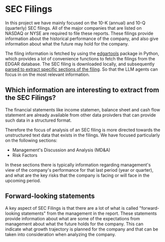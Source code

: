 # SEC Filings

In this project we have mainly focused on the 10-K (annual) and 10-Q (quarterly) SEC filings.
All of the major companies that are listed on NASDAQ or NYSE are required to file these reports.
These filings provide information about the historical performance of the company, and also
give information about what the future may hold for the company.

The filing information is fetched by using the [edgartools](https://github.com/dgunning/edgartools) package in Python, which provides
a lot of convenience functions to fetch the filings from the EDGAR database.
The SEC filing is downloaded locally, and subsequently [parsed to extract specific sections of the filing](parsing.md).
So that the LLM agents can focus in on the most relevant information.

## Which information are interesting to extract from the SEC Filings?

The financial statements like income statemen, balance sheet and cash flow statement are already
available from other data proivders that can provide such data in a structured format.

Therefore the focus of analysis of an SEC filing is more directed towards the unstructured text data
that exists in the filings. We have focused particularly on the following sections:

- Management's Discussion and Analysis (MD&A)
- Risk Factors

In these sections there is typically information regarding management's view of the company's performance
for that last period (year or quarter), and what are the key risks that the company is facing or will face
in the upcoming period.

## Forward-looking statements

A key aspect of SEC Filings is that there are a lot of what is called "forward-looking statements" from the management
in the report. These statements provide information about what are some of the expectations from management
about what the future holds for the company. This can indicate what growth trajectory is planned for the company
and that can be taken into consideration when analyzing the company.
